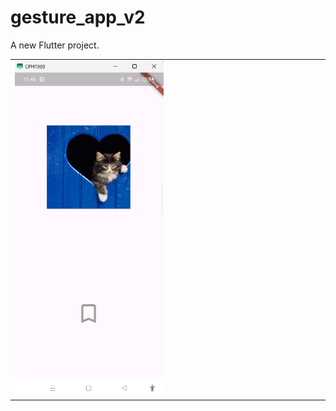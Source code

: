 # gesture_app_v2

A new Flutter project.
<table width="100%">
  <tr>
    <td align="center" width="50%"><img src="assets/readme/1.png" width="400"/><td>
 </tr>
 </table>